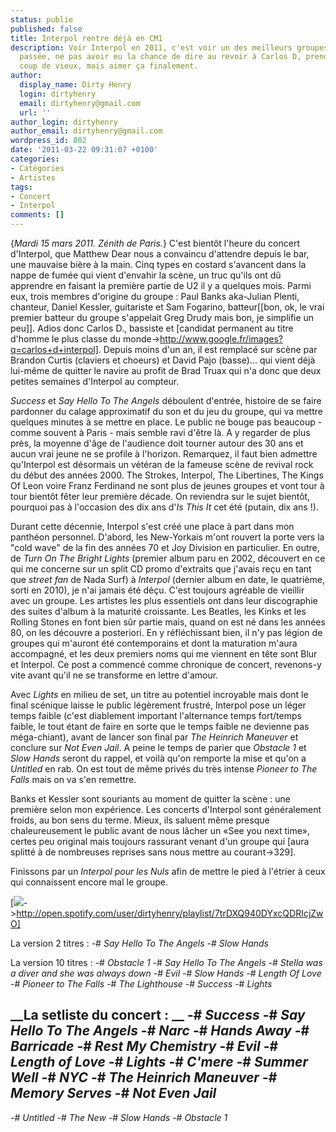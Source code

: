 ```yaml
---
status: publie
published: false
title: Interpol rentre déjà en CM1
description: Voir Interpol en 2011, c'est voir un des meilleurs groupes de la décennie
  passée, ne pas avoir eu la chance de dire au revoir à Carlos D, prendre un petit
  coup de vieux, mais aimer ça finalement.
author:
  display_name: Dirty Henry
  login: dirtyhenry
  email: dirtyhenry@gmail.com
  url: ''
author_login: dirtyhenry
author_email: dirtyhenry@gmail.com
wordpress_id: 802
date: '2011-03-22 09:31:07 +0100'
categories:
- Catégories
- Artistes
tags:
- Concert
- Interpol
comments: []
---
```

{*Mardi 15 mars 2011. Zénith de Paris.*} C'est bientôt l'heure du concert d'Interpol, que Matthew Dear nous a convaincu d'attendre depuis le bar, une mauvaise bière à la main. Cinq types en costard s'avancent dans la nappe de fumée qui vient d'envahir la scène, un truc qu'ils ont dû apprendre en faisant la première partie de U2 il y a quelques mois. Parmi eux, trois membres d'origine du groupe : Paul Banks aka-Julian Plenti, chanteur, Daniel Kessler, guitariste et Sam Fogarino, batteur[[bon, ok, le vrai premier batteur du groupe s'appelait Greg Drudy mais bon, je simplifie un peu]]. Adios donc Carlos D., bassiste et [candidat permanent au titre d'homme le plus classe du monde->http://www.google.fr/images?q=carlos+d+interpol]. Depuis moins d'un an, il est remplacé sur scène par Brandon Curtis (claviers et choeurs) et David Pajo (basse)... qui vient déjà lui-même de quitter le navire au profit de Brad Truax qui n'a donc que deux petites semaines d'Interpol au compteur.

*Success* et *Say Hello To The Angels* déboulent d'entrée, histoire de se faire pardonner du calage approximatif du son et du jeu du groupe, qui va mettre quelques minutes à se mettre en place. Le public ne bouge pas beaucoup - comme souvent à Paris - mais semble ravi d'être là. A y regarder de plus près, la moyenne d'âge de l'audience doit tourner autour des 30 ans et aucun vrai jeune ne se profile à l'horizon. Remarquez, il faut bien admettre qu'Interpol est désormais un vétéran de la fameuse scène de revival rock du début des années 2000. The Strokes, Interpol, The Libertines, The Kings Of Leon voire Franz Ferdinand ne sont plus de jeunes groupes et vont tour à tour bientôt fêter leur première décade. On reviendra sur le sujet bientôt, pourquoi pas à l'occasion des dix ans d'*Is This It* cet été (putain, dix ans !).

<img474>

Durant cette décennie, Interpol s'est créé une place à part dans mon panthéon personnel. D'abord, les New-Yorkais m'ont rouvert la porte vers la "cold wave" de la fin des années 70 et Joy Division en particulier. En outre, de *Turn On The Bright Lights* (premier album paru en 2002, découvert en ce qui me concerne sur un split CD promo d'extraits que j'avais reçu en tant que *street fan* de Nada Surf) à *Interpol* (dernier album en date, le quatrième, sorti en 2010), je n'ai jamais été déçu. C'est toujours agréable de vieillir avec un groupe. Les artistes les plus essentiels ont dans leur discographie des suites d'album à la maturité croissante. Les Beatles, les Kinks et les Rolling Stones en font bien sûr partie mais, quand on est né dans les années 80, on les découvre a posteriori. En y réfléchissant bien, il n'y pas légion de groupes qui m'auront été contemporains et dont la maturation m'aura accompagné, et les deux premiers noms qui me viennent en tête sont Blur et Interpol. Ce post a commencé comme chronique de concert, revenons-y vite avant qu'il ne se transforme en lettre d'amour.

Avec *Lights* en milieu de set, un titre au potentiel incroyable mais dont le final scénique laisse le public légèrement frustré, Interpol pose un léger temps faible (c'est diablement important l'alternance temps fort/temps faible, le tout étant de faire en sorte que le temps faible ne devienne pas méga-chiant), avant de lancer son final par *The Heinrich Maneuver* et conclure sur *Not Even Jail*. A peine le temps de parier que *Obstacle 1* et *Slow Hands* seront du rappel, et voilà qu'on remporte la mise et qu'on a *Untitled* en rab. On est tout de même privés du très intense *Pioneer to The Falls* mais on va s'en remettre.

Banks et Kessler sont souriants au moment de quitter la scène : une première selon mon expérience. Les concerts d'Interpol sont généralement froids, au bon sens du terme. Mieux, ils saluent même presque chaleureusement le public avant de nous lâcher un «See you next time», certes peu original mais toujours rassurant venant d'un groupe qui [aura splitté à de nombreuses reprises sans nous mettre au courant->329].

<img475>

Finissons par un *Interpol pour les Nuls* afin de mettre le pied à l'étrier à ceux qui connaissent encore mal le groupe.

[<img src="/squelettes/images/spotify-button.png" />->http://open.spotify.com/user/dirtyhenry/playlist/7trDXQ940DYxcQDRIcjZwO]

La version 2 titres :
-# *Say Hello To The Angels*
-# *Slow Hands*

La version 10 titres :
-# *Obstacle 1*
-# *Say Hello To The Angels*
-# *Stella was a diver and she was always down*
-# *Evil*
-# *Slow Hands*
-# *Length Of Love*
-# *Pioneer to The Falls*
-# *The Lighthouse*
-# *Success*
-# *Lights*

__La setliste du concert : __ 
-# *Success* 
-# *Say Hello To The Angels*
-# *Narc* 
-# *Hands Away*
-# *Barricade* 
-# *Rest My Chemistry* 
-# *Evil* 
-# *Length of Love* 
-# *Lights* 
-# *C'mere* 
-# *Summer Well* 
-# *NYC* 
-# *The Heinrich Maneuver* 
-# *Memory Serves* 
-# *Not Even Jail* 
--
-# *Untitled* 
-# *The New* 
-# *Slow Hands* 
-# *Obstacle 1*
